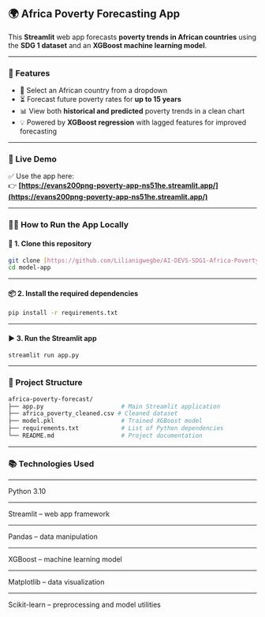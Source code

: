 ## 🌍 Africa Poverty Forecasting App

This **Streamlit** web app forecasts **poverty trends in African countries** using the **SDG 1 dataset** and an **XGBoost machine learning model**.

---

### 🔮 Features

- 📌 Select an African country from a dropdown
- ⏳ Forecast future poverty rates for **up to 15 years**
- 📊 View both **historical and predicted** poverty trends in a clean chart
- 💡 Powered by **XGBoost regression** with lagged features for improved forecasting

---

### 🚀 Live Demo

✅ Use the app here:  
👉 **[https://evans200png-poverty-app-ns51he.streamlit.app/](https://evans200png-poverty-app-ns51he.streamlit.app/)**

---

### 🧑‍💻 How to Run the App Locally

#### 📁 1. Clone this repository

```bash
git clone [https://github.com/Lilianigwegbe/AI-DEVS-SDG1-Africa-Poverty-Forecast-ml.git]
cd model-app
```

---
#### 📦 2. Install the required dependencies

```bash
pip install -r requirements.txt
```

---

#### ▶️ 3. Run the Streamlit app

```bash
streamlit run app.py
```

---

### 📂 Project Structure

```bash
africa-poverty-forecast/
├── app.py                      # Main Streamlit application
├── africa_poverty_cleaned.csv # Cleaned dataset
├── model.pkl                   # Trained XGBoost model
├── requirements.txt            # List of Python dependencies
└── README.md                   # Project documentation
```

---

### 📚 Technologies Used

_____
Python 3.10
____
Streamlit – web app framework
____
Pandas – data manipulation
____
XGBoost – machine learning model
____
Matplotlib – data visualization
____
Scikit-learn – preprocessing and model utilities



